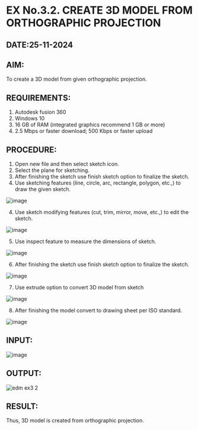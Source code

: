 # EX No.3.2. CREATE 3D MODEL FROM ORTHOGRAPHIC PROJECTION
## DATE:25-11-2024
## AIM:
To create a 3D model from given orthographic projection.

## REQUIREMENTS:
1. Autodesk fusion 360
2. Windows 10
3. 16 GB of RAM (integrated graphics recommend 1 GB or more)
4. 2.5 Mbps or faster download; 500 Kbps or faster upload 

## PROCEDURE:
1.	Open new file and then select sketch icon.
2.	Select the plane for sketching. 
6.	After finishing the sketch use finish sketch option to finalize the sketch.
3.	Use sketching features (line, circle, arc, rectangle, polygon, etc.,) to draw the given sketch.

![image](https://user-images.githubusercontent.com/113594316/198823371-bacc7928-28aa-45dd-a652-8833f95e3ea9.png)

4.	Use sketch modifying features (cut, trim, mirror, move, etc.,) to edit the sketch.

![image](https://user-images.githubusercontent.com/113594316/198823384-c72c4c0f-9650-48db-b7da-697a0f22886b.png)

5.	Use inspect feature to measure the dimensions of sketch.

![image](https://user-images.githubusercontent.com/113594316/198823390-0832a221-257e-439f-99b4-1a8beca74b56.png)

6.	After finishing the sketch use finish sketch option to finalize the sketch.

![image](https://user-images.githubusercontent.com/113594316/198823401-1b79c82e-7665-4874-8135-52cbce3bb50d.png)

7.	Use extrude option to convert 3D model from sketch

![image](https://user-images.githubusercontent.com/113594316/198823408-d3d678f1-2247-41a2-abdd-b9a8918daef8.png)


8.	After finishing the model convert to drawing sheet per  ISO standard.

![image](https://user-images.githubusercontent.com/113594316/198823415-9d0a9454-b197-44bf-b90f-179c75602500.png)

## INPUT:
![image](https://user-images.githubusercontent.com/113594316/198823540-38a1b79a-1f68-4876-add9-adf59b98b386.png)

## OUTPUT:
![edm ex3 2](https://github.com/user-attachments/assets/679bb77d-b7b2-43fe-a514-ad50db2a62ec)


## RESULT:
Thus, 3D model is created from orthographic projection.



